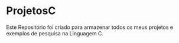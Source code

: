 # ProjetosC
Este Repositório foi criado para armazenar todos os meus projetos e exemplos  de pesquisa na Linguagem C.
